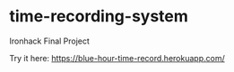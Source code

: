 # time-recording-system

Ironhack Final Project

Try it here:
https://blue-hour-time-record.herokuapp.com/
